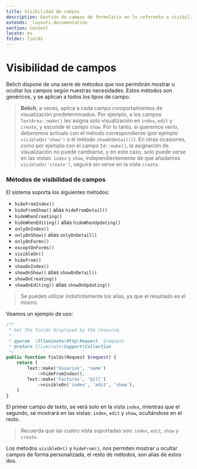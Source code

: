 ```yaml
---
title: Visibilidad de campos
description: Gestión de campos de formulario en lo referente a visibilidad
extends: _layouts.documentation
section: content
locate: es
folder: fields
---
```


# Visibilidad de campos 

Belich dispone de una serie de métodos que nos permitirán mostrar u ocultar los campos según nuestras necesidades. Estos métodos son genéricos, y se aplican a todos los tipos de campo.

>**Belich**, a veces, aplica a cada campo comportamientos de visualización predeterminados. Por ejemplo, a los campos `TextArea::make()` les asigna solo visualización en `index`, `edit` y `create`, y esconde el campo `show`. Por lo tanto, si queremos verlo, deberemos activalo con el método correspondiente (por ejemplo `visibleOn('show')` o el método `showOnDetail()`). En otras ocasiones, como por ejemplo con el campo `Id::make()`, la asignación de visualización no puede cambiarse, y en este caso, solo puede verse en las vistas: `index` y `show`, independientemente de que añadamos `visibleOn('create')`, seguirá sin verse en la vista `create`.

### Métodos de visibilidad de campos

El sistema soporta los siguientes métodos:

- `hideFromIndex()`
- `hideFromShow()` alias `hideFromDetail()`
- `hideWhenCreating()`
- `hideWhenEditing()` alias `hideWhenUpdating()`
- `onlyOnIndex()`
- `onlyOnShow()` alias `onlyOnDetail()`
- `onlyOnForms()`
- `exceptOnForms()`
- `visibleOn()`
- `hideFrom()`
- `showOnIndex()`
- `showOnShow()` alias `showOnDetail()`
- `showOnCreating()`
- `showOnEditing()` alias `showOnUpdating()`

> Se pueden utilizar indistintamente los alias, ya que el resultado es el mismo.

Veamos un ejemplo de uso:

```php
/**
 * Get the fields displayed by the resource.
 *
 * @param  \Illuminate\Http\Request  $request
 * @return Illuminate\Support\Collection
 */
public function fields(Request $request) {
    return [
        Text::make('Usuarios', 'name')
            ->hideFromIndex(),
        Text::make('Facturas', 'bill')
            ->visibleOn('index', 'edit', 'show'),
    ]
}
```

El primer campo de texto, se verá solo en la vista `index`, mientras que el segundo, se mostrará en las vistas: `index`, `edit` y `show`, ocultándose en el resto.

>Recuerda que las cuatro vista soportadas son: `index`, `edit`, `show` y `create`.

Los métodos `visibleOn()` y `hideFrom()`, nos permiten mostrar u ocultar campos de forma personalizada, el resto de métodos, son alias de estos dos.
